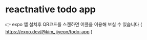 # reactnative todo app
👉 expo 앱 설치후 QR코드를 스캔하면 어플을 이용해 보실 수 있습니다 
( https://expo.dev/@kim_jiyeon/todo-app )
